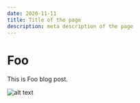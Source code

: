 ```yaml
---
date: 2020-11-11
title: Title of the page
description: meta description of the page
---
```


# Foo

This is Foo blog post.

![alt text](/testingImage.jpg)
